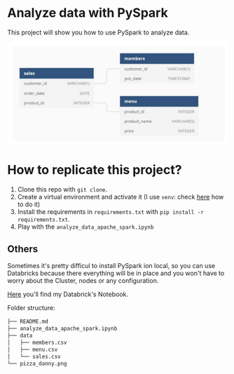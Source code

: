 # Analyze data with PySpark

This project will show you how to use PySpark to analyze data.

![ER Model](pizza_danny.png)

# How to replicate this project?

1. Clone this repo with `git clone`.
2. Create a virtual environment and activate it (I use `venv`: check [here](https://docs.python.org/3/library/venv.html) how to do it)
3. Install the requirements in `requirements.txt` with `pip install -r requirements.txt`.
4. Play with the `analyze_data_apache_spark.ipynb`

## Others

Sometimes it's pretty difficul to install PySpark ion local, so you can use Databricks because there everything will be in place and you won't have to worry about the Cluster, nodes or any configuration.

[Here](https://databricks-prod-cloudfront.cloud.databricks.com/public/4027ec902e239c93eaaa8714f173bcfc/269241463296902/3213733448712832/4532987408519436/latest.html) you'll find my Databrick's Notebook.

Folder structure:

```
├── README.md
├── analyze_data_apache_spark.ipynb
├── data
│   ├── members.csv
│   ├── menu.csv
│   └── sales.csv
└── pizza_danny.png
```
